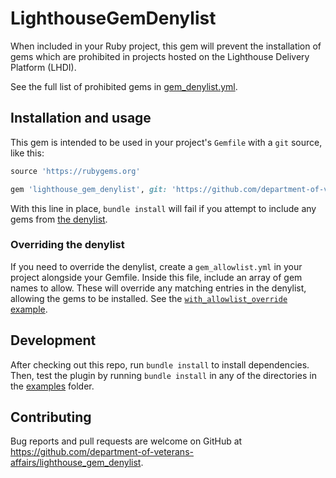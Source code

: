 # LighthouseGemDenylist

When included in your Ruby project, this gem will prevent the installation of gems which are prohibited in projects hosted on the Lighthouse Delivery Platform (LHDI).

See the full list of prohibited gems in [gem_denylist.yml](./gem_denylist.yml).

## Installation and usage

This gem is intended to be used in your project's `Gemfile` with a `git` source, like this:

```ruby
source 'https://rubygems.org'

gem 'lighthouse_gem_denylist', git: 'https://github.com/department-of-veterans-affairs/lighthouse_gem_denylist.git', branch: 'main'
```

With this line in place, `bundle install` will fail if you attempt to include any gems from [the denylist](./gem_denylist.yml).

### Overriding the denylist

If you need to override the denylist, create a `gem_allowlist.yml` in your project alongside your Gemfile. Inside this file, include an array of gem names to allow. These will override any matching entries in the denylist, allowing the gems to be installed. See the [`with_allowlist_override` example](./examples/with_allowlist_override).

## Development

After checking out this repo, run `bundle install` to install dependencies. Then, test the plugin by running `bundle install` in any of the directories in the [examples](./examples) folder.

## Contributing

Bug reports and pull requests are welcome on GitHub at https://github.com/department-of-veterans-affairs/lighthouse_gem_denylist.
